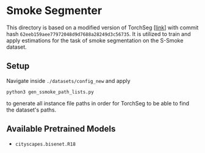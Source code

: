 # Smoke Segmenter

This directory is based on a modified version of TorchSeg [[link](https://github.com/ycszen/TorchSeg)] with commit hash `62eeb159aee77972048d9d7688a28249d3c56735`. It is utilized to train and apply estimations for the task of smoke segmentation on the S-Smoke dataset.

## Setup

Navigate inside `./datasets/config_new` and apply
```
python3 gen_ssmoke_path_lists.py
```
to generate all instance file paths in order for TorchSeg to be able to find the dataset's paths.

## Available Pretrained Models

- `cityscapes.bisenet.R18`